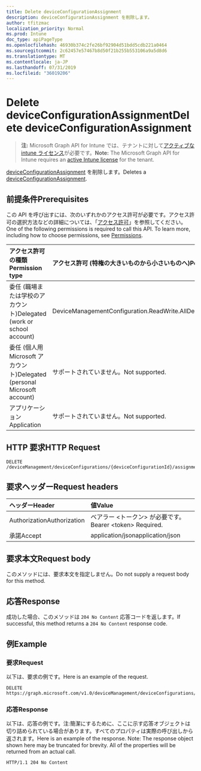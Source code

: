 ```yaml
---
title: Delete deviceConfigurationAssignment
description: deviceConfigurationAssignment を削除します。
author: tfitzmac
localization_priority: Normal
ms.prod: Intune
doc_type: apiPageType
ms.openlocfilehash: 46930b374c2fe26bf92904d51bdd5cdb221a0464
ms.sourcegitcommit: 2c62457e57467b8d50f21b255b553106a9a5d8d6
ms.translationtype: MT
ms.contentlocale: ja-JP
ms.lasthandoff: 07/31/2019
ms.locfileid: "36019206"
---
```

# <a name="delete-deviceconfigurationassignment"></a><span data-ttu-id="59ded-103">Delete deviceConfigurationAssignment</span><span class="sxs-lookup"><span data-stu-id="59ded-103">Delete deviceConfigurationAssignment</span></span>

> <span data-ttu-id="59ded-104">**注:** Microsoft Graph API for Intune では、テナントに対して[アクティブな intune ライセンス](https://go.microsoft.com/fwlink/?linkid=839381)が必要です。</span><span class="sxs-lookup"><span data-stu-id="59ded-104">**Note:** The Microsoft Graph API for Intune requires an [active Intune license](https://go.microsoft.com/fwlink/?linkid=839381) for the tenant.</span></span>

<span data-ttu-id="59ded-105">[deviceConfigurationAssignment](../resources/intune-deviceconfig-deviceconfigurationassignment.md) を削除します。</span><span class="sxs-lookup"><span data-stu-id="59ded-105">Deletes a [deviceConfigurationAssignment](../resources/intune-deviceconfig-deviceconfigurationassignment.md).</span></span>

## <a name="prerequisites"></a><span data-ttu-id="59ded-106">前提条件</span><span class="sxs-lookup"><span data-stu-id="59ded-106">Prerequisites</span></span>
<span data-ttu-id="59ded-p101">この API を呼び出すには、次のいずれかのアクセス許可が必要です。アクセス許可の選択方法などの詳細については、「[アクセス許可](/graph/permissions-reference)」を参照してください。</span><span class="sxs-lookup"><span data-stu-id="59ded-p101">One of the following permissions is required to call this API. To learn more, including how to choose permissions, see [Permissions](/graph/permissions-reference).</span></span>

|<span data-ttu-id="59ded-109">アクセス許可の種類</span><span class="sxs-lookup"><span data-stu-id="59ded-109">Permission type</span></span>|<span data-ttu-id="59ded-110">アクセス許可 (特権の大きいものから小さいものへ)</span><span class="sxs-lookup"><span data-stu-id="59ded-110">Permissions (from most to least privileged)</span></span>|
|:---|:---|
|<span data-ttu-id="59ded-111">委任 (職場または学校のアカウント)</span><span class="sxs-lookup"><span data-stu-id="59ded-111">Delegated (work or school account)</span></span>|<span data-ttu-id="59ded-112">DeviceManagementConfiguration.ReadWrite.All</span><span class="sxs-lookup"><span data-stu-id="59ded-112">DeviceManagementConfiguration.ReadWrite.All</span></span>|
|<span data-ttu-id="59ded-113">委任 (個人用 Microsoft アカウント)</span><span class="sxs-lookup"><span data-stu-id="59ded-113">Delegated (personal Microsoft account)</span></span>|<span data-ttu-id="59ded-114">サポートされていません。</span><span class="sxs-lookup"><span data-stu-id="59ded-114">Not supported.</span></span>|
|<span data-ttu-id="59ded-115">アプリケーション</span><span class="sxs-lookup"><span data-stu-id="59ded-115">Application</span></span>|<span data-ttu-id="59ded-116">サポートされていません。</span><span class="sxs-lookup"><span data-stu-id="59ded-116">Not supported.</span></span>|

## <a name="http-request"></a><span data-ttu-id="59ded-117">HTTP 要求</span><span class="sxs-lookup"><span data-stu-id="59ded-117">HTTP Request</span></span>
<!-- {
  "blockType": "ignored"
}
-->
``` http
DELETE /deviceManagement/deviceConfigurations/{deviceConfigurationId}/assignments/{deviceConfigurationAssignmentId}
```

## <a name="request-headers"></a><span data-ttu-id="59ded-118">要求ヘッダー</span><span class="sxs-lookup"><span data-stu-id="59ded-118">Request headers</span></span>
|<span data-ttu-id="59ded-119">ヘッダー</span><span class="sxs-lookup"><span data-stu-id="59ded-119">Header</span></span>|<span data-ttu-id="59ded-120">値</span><span class="sxs-lookup"><span data-stu-id="59ded-120">Value</span></span>|
|:---|:---|
|<span data-ttu-id="59ded-121">Authorization</span><span class="sxs-lookup"><span data-stu-id="59ded-121">Authorization</span></span>|<span data-ttu-id="59ded-122">ベアラー &lt;トークン&gt; が必要です。</span><span class="sxs-lookup"><span data-stu-id="59ded-122">Bearer &lt;token&gt; Required.</span></span>|
|<span data-ttu-id="59ded-123">承諾</span><span class="sxs-lookup"><span data-stu-id="59ded-123">Accept</span></span>|<span data-ttu-id="59ded-124">application/json</span><span class="sxs-lookup"><span data-stu-id="59ded-124">application/json</span></span>|

## <a name="request-body"></a><span data-ttu-id="59ded-125">要求本文</span><span class="sxs-lookup"><span data-stu-id="59ded-125">Request body</span></span>
<span data-ttu-id="59ded-126">このメソッドには、要求本文を指定しません。</span><span class="sxs-lookup"><span data-stu-id="59ded-126">Do not supply a request body for this method.</span></span>

## <a name="response"></a><span data-ttu-id="59ded-127">応答</span><span class="sxs-lookup"><span data-stu-id="59ded-127">Response</span></span>
<span data-ttu-id="59ded-128">成功した場合、このメソッドは `204 No Content` 応答コードを返します。</span><span class="sxs-lookup"><span data-stu-id="59ded-128">If successful, this method returns a `204 No Content` response code.</span></span>

## <a name="example"></a><span data-ttu-id="59ded-129">例</span><span class="sxs-lookup"><span data-stu-id="59ded-129">Example</span></span>

### <a name="request"></a><span data-ttu-id="59ded-130">要求</span><span class="sxs-lookup"><span data-stu-id="59ded-130">Request</span></span>
<span data-ttu-id="59ded-131">以下は、要求の例です。</span><span class="sxs-lookup"><span data-stu-id="59ded-131">Here is an example of the request.</span></span>
``` http
DELETE https://graph.microsoft.com/v1.0/deviceManagement/deviceConfigurations/{deviceConfigurationId}/assignments/{deviceConfigurationAssignmentId}
```

### <a name="response"></a><span data-ttu-id="59ded-132">応答</span><span class="sxs-lookup"><span data-stu-id="59ded-132">Response</span></span>
<span data-ttu-id="59ded-p102">以下は、応答の例です。注:簡潔にするために、ここに示す応答オブジェクトは切り詰められている場合があります。すべてのプロパティは実際の呼び出しから返されます。</span><span class="sxs-lookup"><span data-stu-id="59ded-p102">Here is an example of the response. Note: The response object shown here may be truncated for brevity. All of the properties will be returned from an actual call.</span></span>
``` http
HTTP/1.1 204 No Content
```



